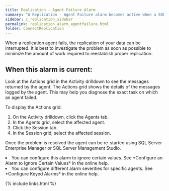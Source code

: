 ```yaml
---
title: Replication - Agent Failure Alarm
summary: "A Replication - Agent Failure alarm becomes active when a SQL Server replication agent has failed."
sidebar: c_replication_sidebar
permalink: replication_alarm_agentfailure.html
folder: ConnectReplication
---
```



When a replication agent fails, the replication of your data can be interrupted. It is best to investigate the problem as soon as possible to minimize the amount of work required to reestablish proper replication.

## When this alarm is current:

Look at the Actions grid in the Activity drilldown to see the messages returned by the agent. The Actions grid shows the details of the messages logged by the agent. This may help you diagnose the exact task on which an agent failed.

To display the Actions grid:

1. On the Activity drilldown, click the Agents tab.
2. In the Agents grid, select the affected agent.
3. Click the Session tab.
4. In the Session grid, select the affected session.

Once the problem is resolved the agent can be re-started using SQL Server Enterprise Manager or SQL Server Management Studio.

<note type="tip"></note>
<li>You can configure this alarm to ignore certain values. See *Configure an Alarm to Ignore Certain Values* in the online help.
<li>You can configure different alarm severities for specific agents. See *Configure Keyed Alarms* in the online help.

{% include links.html %}
